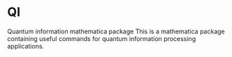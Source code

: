 # QI
Quantum information mathematica package
This is a mathematica package containing useful commands for quantum information processing applications.

